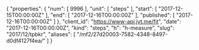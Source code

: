 {
  "properties": {
    "num": [
      9996
    ],
    "unit": [
      "steps"
    ],
    "start": [
      "2017-12-15T00:00:00Z"
    ],
    "end": [
      "2017-12-16T00:00:00Z"
    ],
    "published": [
      "2017-12-16T00:00:00Z"
    ]
  },
  "client_id": "https://www-api.jvt.me/fit",
  "date": "2017-12-16T00:00:00Z",
  "kind": "steps",
  "h": "h-measure",
  "slug": "2017/12/tpbkr",
  "aliases": [
    "/mf2/27d20003-7582-4348-8497-d0df4127f4ea/"
  ]
}
